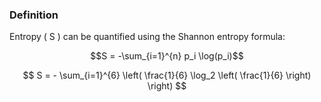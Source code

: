 ### Definition
Entropy \( S \) can be quantified using the Shannon entropy formula:

$$S = -\sum_{i=1}^{n} p_i \log(p_i)$$


$$
S = - \sum_{i=1}^{6} \left( \frac{1}{6} \log_2 \left( \frac{1}{6} \right) \right)
$$
